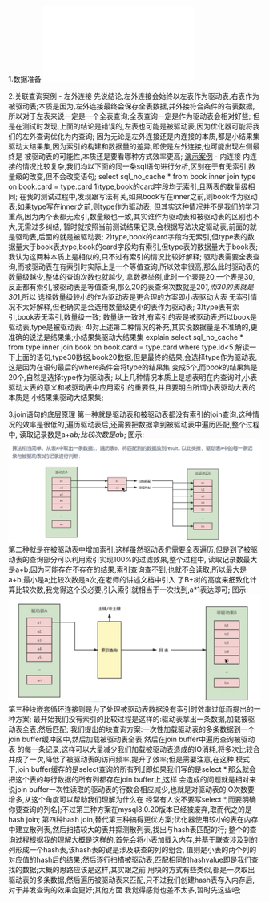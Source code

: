 1.数据准备 ![数据准备](关联查询优化的数据准备.sql)

2.关联查询案例
    - 左外连接
        先说结论,左外连接会始终以左表作为驱动表,右表作为被驱动表;本质是因为,左外连接最终会保存全表数据,并外接符合条件的右表数据,
      所以对于左表来说一定是一个全表查询;全表查询一定是作为驱动表会相对好些;
        但是在测试时发现,上面的结论是错误的,左表也可能是被驱动表,因为优化器可能将我们的左外查询优化为内查询;
        因为无论是左外连接还是内连接的本质,都是小结果集驱动大结果集,因为索引的构建和数据量的差异,即使是左外连接,也可能出现左侧最终是
      被驱动表的可能性,本质还是要看哪种方式效率更高;  [演示案例](左外连接,右表驱动左表的案例.sql)
    - 内连接
        内连接的情况比较复杂,我们均以下面的同一条sql语句进行分析,区别在于有无索引,数量级的改变,但不会改变语句;
            select sql_no_cache * from book inner join type on book.card = type.card
        1)type,book的card字段均无索引,且两表的数量级相同;
            在我的测试过程中,发现跟写法有关,如果book写在inner之前,则book作为驱动表;如果type写在inner之前,则type作为驱动表;
          但其实这种情况并不是我们的学习重点,因为两个表都无索引,数量级也一致,其实谁作为驱动表和被驱动表的区别也不大,无需过多纠结,
          暂时就按照当前测试结果记录,会根据写法决定驱动表,前面的就是驱动表,后面的就是被驱动表;
        2)type,book的card字段均无索引,但type表的数据量大于book表;type,book的card字段均有索引,但type表的数据量大于book表;
            我认为这两种本质上是相似的,只不过有索引的情况比较好解释;
            驱动表需要全表查询,而被驱动表在有索引时实际上是一个等值查询,所以效率很高,那么此时驱动表的数量级越少,整体的查询次数也就越少,
          拿数据举例,此时一个表是20,一个表是30,反正都有索引,被驱动表是等值查询,那么20的表查询次数就是20*1,而30的表就是30*1,所以
          选择数量级较小的作为驱动表是更合理的方案即小表驱动大表
            无索引情况不太好解释,但也确实是会选用数量级更小的表作为驱动表;
        3)type表有索引,book表无索引,数量级一致;
            数量级一致时,有索引的表是被驱动表;所以book是驱动表,type是被驱动表;
        4)对上述第二种情况的补充,其实说数据量是不准确的,更准确的说法是结果集;小结果集驱动大结果集
            explain select sql_no_cache * from type inner join book on book.card = type.card where type.id<5
          解读一下上面的语句,type30数据,book20数据,但是最终的结果,会选择type作为驱动表,这是因为在语句最后的where条件会将type的结果集
        变成5个,而book的结果集是20个,自然是选择type作为驱动表;
        以上几种情况本质上是想表明在内查询时,小表驱动大表的意义和被驱动表中应用索引的重要性,并且要明白所谓小表驱动大表的本质是
      小结果集驱动大结果集;

3.join语句的底层原理
    第一种就是驱动表和被驱动表都没有索引的join查询,这种情况的效率是很低的,遍历驱动表后,还需要把数据拿到被驱动表中遍历匹配,整个过程中,
  读取记录数是a+a*b;比较次数是a*b; 图示: ![img.png](简单嵌套循环连接示意图.png)
    第二种就是在被驱动表中增加索引,这样虽然驱动表仍需要全表遍历,但是到了被驱动表的查询部分可以利用索引实现100%的过滤效果,整个过程中,
  读取记录数最大是a+b;因为可能存在不存在的结果,索引查询查不到,也就不会读取,所以最大是a+b,最小是a;比较次数是a次,在老师的讲述文档中引入
  了B+树的高度来细致化计算比较次数,我觉得这个没必要,引入索引就相当于一次找到,a*1表达即可;  图示: ![img.png](索引嵌套循环示意图.png)
    第三种块嵌套循环连接则是为了处理被驱动表数据没有索引时效率过低而提出的一种方案;
    最开始我们没有索引的比较过程是这样的:驱动表拿出一条数据,加载被驱动表全表,然后匹配;
    我们提出的块查询方案:一次性加载驱动表的多条数据到一个join buffer缓冲区中,然后加载被驱动表全表,然后在join buffer中遍历查询被驱动表
  的每一条记录,这样可以大量减少我们加载被驱动表造成的IO消耗,将多次比较合并成了一次,降低了被驱动表的访问频率,提升了效率;但是需要注意,在这种
  模式下,join buffer缓存的是select查询的所有列,[即如果我们写的是select *,那么就会把这个表的每行数据的所有列都存在join buffer上,这样
  会造成的问题就是相对来说join buffer一次性读取的驱动表的行数会相应减少,也就是对驱动表的IO次数要增多,从这个角度可以帮助我们理解为什么在
  经常有人说不要写select *,而要明确你要查询的列名];不过第三种方案在mysql8.0.20版本已经被废弃,取而代之的是hash join;
    第四种hash join,替代第三种搞得更优方案;优化器使用较小的表在内存中建立散列表,然后扫描较大的表并探测散列表,找出与hash表匹配的行;
    整个的查询过程根据我的理解大概是这样的,首先会将小表加载入内存,并基于联查涉及到的列形成一个hash表,该hash表的键是涉及联查的列的组合,
  值则是小表的两个列的对应值的hash后的结果;然后逐行扫描被驱动表,匹配相同的hashvalue即是我们查找的数据;大概的思路应该是这样,其实跟之前
  用块的方式有些类似,都是一次取出驱动表的多条数据,然后遍历被驱动表来匹配,只不过我们创建hash表存入内存后,对于并发查询的效果会更好;其他方面
  我觉得感觉也差不太多,暂时先这些吧;